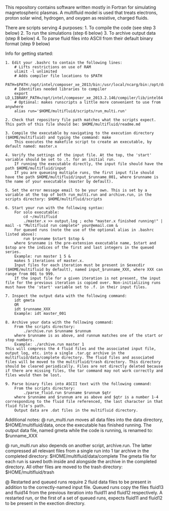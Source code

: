 This repository contains software written mostly in Fortran for simulating magnetospheric plasmas. A multifluid model is used that treats electrons, proton solar wind, hydrogen, and oxygen as resistive, charged fluids.

There are scripts serving 4 purposes:
	1. To compile the code (see step 3 below)
	2. To run the simulations (step 6 below)
	3. To archive output data (step 8 below)
	4. To parse fluid files into ASCII from their default binary format (step 9 below)

Info for getting started:

	1. Edit your .bashrc to contain the following lines:
		# Lifts restrictions on use of RAM
		ulimit -l unlimited
		# Adds compiler file locations to $PATH
		PATH=$PATH:/opt/intel/composer_xe_2013/bin:/usr/local/ncarg/bin:/opt/dx/bin
		# Identifies needed libraries to compiler
		export LD_LIBRARY_PATH=/opt/intel/composer_xe_2013.2.146/compiler/lib/intel64
		# Optional: makes runscripts a little more convenient to use from anywhere
		alias run='$HOME/multifluid/scripts/run_multi.run'

	2. Check that repository file path matches what the scripts expect. This path of this file should be: $HOME/multifluid/readme.md

	3. Compile the executable by navigating to the execution directory ($HOME/multifluid) and typing the command: make
		This executes the makefile script to create an executable, by default named: master.x

	4. Verify the settings of the input file. At the top, the 'start' variable should be set to .t. for an initial run.
		If running the executable directly, the input file should have the path $HOME/multifluid/input
		If you are queueing multiple runs, the first input file should have the path $HOME/multifluid/input_$runname_001, where $runname is the name of your executable (master by default).

	5. Set the error message email to be your own. This is set by a variable at the top of both run_multi.run and archive.run, in the scripts directory: $HOME/multifluid/scripts

	6. Start your run with the following syntax:
		For solo executable:
			cd ~/multifluid
			./master.x >> output.log ; echo "master.x finished running!" | mail -s "Multifluid run complete" your@email.com &
		For queued runs (note the use of the optional alias in .bashrc listed above):
			run $runname $start $stop &
		where $runname is the pre-extension executable name, $start and $stop are the indices of the first and last integers in the queued series.
		Example: run master 1 5 &
		makes 5 iterations of master.x.
		Input files for each iteration must be present in $execdir ($HOME/multifluid by default), named input_$runname_XXX, where XXX can range from 001 to 999.
		If the input file for a given iteration is not present, the input file for the previous iteration is copied over. Non-initializing runs must have the 'start' variable set to .f. in their input files.

	7. Inspect the output data with the following command:
		idt gmeta
		OR
		idt $runname_XXX
		Example: idt master_001
	
	8. Archive your data with the following command:
		From the scripts directory:
			./archive.run $runname $runnum
		where $runname is as above, and runnum matches one of the start or stop numbers.
		Example: ./archive.run master 1
	This will compress the 4 fluid files and the associated input file, output log, etc. into a single .tar.gz archive in the multifluid/data/complete directory. The fluid files and associated files will be moved to the multifluid/trash directory. This directory should be cleared periodically. Files are not directly deleted because if there are missing files, the tar command may not work correctly and files would then be lost.

	9. Parse binary files into ASCII text with the following command:
		From the scripts directory:
			./parse_fluid.run $runname $runnum $qtr
		where $runname and $runnum are as above and $qtr is a number 1-4 corresponding to the fluid file referenced, the last character in that fluid file's path.
		Output data are .dat files in the multifluid directory.


Additional notes:
@ run_multi.run moves all data files into the data directory, $HOME/multifluid/data, once the executable has finished running.
	The output data file, named gmeta while the code is running, is renamed to: $runname_XXX

@ run_multi.run also depends on another script, archive.run. The latter compressed all relevant files from a single run into 1 tar archive in the completed directory: $HOME/multifluid/data/complete
	The gmeta file for each run is saved both inside and alongside the archive in the completed directory.
	All other files are moved to the trash directory: $HOME/multifluid/trash

@ Restarted and queued runs require 2 fluid data files to be present in addition to the correctly-named input file.
	Queued runs copy the files fluid13 and fluid14 from the previous iteration into fluid11 and fluid12 respectively.
	A restarted run, or the first of a set of queued runs, expects fluid11 and fluid12 to be present in the exection directory.
